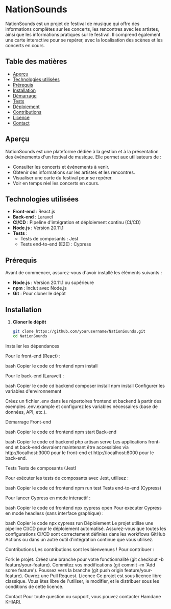 # NationSounds

NationSounds est un projet de festival de musique qui offre des informations complètes sur les concerts, les rencontres avec les artistes, ainsi que les informations pratiques sur le festival. Il comprend également une carte interactive pour se repérer, avec la localisation des scènes et les concerts en cours.

## Table des matières

- [Aperçu](#aperçu)
- [Technologies utilisées](#technologies-utilisées)
- [Prérequis](#prérequis)
- [Installation](#installation)
- [Démarrage](#démarrage)
- [Tests](#tests)
- [Déploiement](#déploiement)
- [Contributions](#contributions)
- [Licence](#licence)
- [Contact](#contact)

## Aperçu

NationSounds est une plateforme dédiée à la gestion et à la présentation des événements d'un festival de musique. Elle permet aux utilisateurs de :

- Consulter les concerts et événements à venir.
- Obtenir des informations sur les artistes et les rencontres.
- Visualiser une carte du festival pour se repérer.
- Voir en temps réel les concerts en cours.

## Technologies utilisées

- **Front-end** : React.js
- **Back-end** : Laravel
- **CI/CD** : Pipeline d'intégration et déploiement continu (CI/CD)
- **Node.js** : Version 20.11.1
- **Tests** :
  - Tests de composants : Jest
  - Tests end-to-end (E2E) : Cypress

## Prérequis

Avant de commencer, assurez-vous d'avoir installé les éléments suivants :

- **Node.js** : Version 20.11.1 ou supérieure
- **npm** : Inclut avec Node.js
- **Git** : Pour cloner le dépôt

## Installation

1. **Cloner le dépôt**

   ```bash
   git clone https://github.com/yourusername/NationSounds.git
   cd NationSounds
Installer les dépendances

Pour le front-end (React) :

bash
Copier le code
cd frontend
npm install


Pour le back-end (Laravel) :

bash
Copier le code
cd backend
composer install
npm install
Configurer les variables d'environnement

Créez un fichier .env dans les répertoires frontend et backend à partir des exemples .env.example et configurez les variables nécessaires (base de données, API, etc.).

Démarrage
Front-end

bash
Copier le code
cd frontend
npm start
Back-end

bash
Copier le code
cd backend
php artisan serve
Les applications front-end et back-end devraient maintenant être accessibles via http://localhost:3000 pour le front-end et http://localhost:8000 pour le back-end.

Tests
Tests de composants (Jest)

Pour exécuter les tests de composants avec Jest, utilisez :

bash
Copier le code
cd frontend
npm run test
Tests end-to-end (Cypress)

Pour lancer Cypress en mode interactif :

bash
Copier le code
cd frontend
npx cypress open
Pour exécuter Cypress en mode headless (sans interface graphique) :

bash
Copier le code
npx cypress run
Déploiement
Le projet utilise une pipeline CI/CD pour le déploiement automatisé. Assurez-vous que toutes les configurations CI/CD sont correctement définies dans les workflows GitHub Actions ou dans un autre outil d'intégration continue que vous utilisez.

Contributions
Les contributions sont les bienvenues ! Pour contribuer :

Fork le projet.
Créez une branche pour votre fonctionnalité (git checkout -b feature/your-feature).
Commitez vos modifications (git commit -m 'Add some feature').
Poussez vers la branche (git push origin feature/your-feature).
Ouvrez une Pull Request.
Licence
Ce projet est sous licence libre classique. Vous êtes libre de l'utiliser, le modifier, et le distribuer sous les conditions de cette licence.

Contact
Pour toute question ou support, vous pouvez contacter Hamdane KHIARI.

